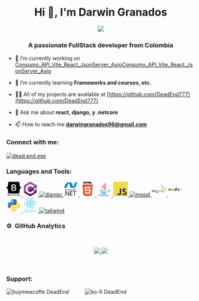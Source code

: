 <h1 align="center">Hi 👋, I'm Darwin Granados</h1>
<div align="center">
  <img src="https://i.pinimg.com/564x/e5/2c/3c/e52c3cceeb0a3e2e46bd6e352bed8681.jpg">
</div>


<h3 align="center">A passionate FullStack developer from Colombia</h3>

- 🔭 I’m currently working on [Consumo_API_Vite_React_JsonServer_AxioConsumo_API_Vite_React_JsonServer_Axio](https://github.com/DeadEnd777/Consumo_API_Vite_React_JsonServer_Axio)

- 🌱 I’m currently learning **Frameworks and courses, etc.**

- 👨‍💻 All of my projects are available at [https://github.com/DeadEnd777](https://github.com/DeadEnd777)

- 💬 Ask me about **react, django, y .netcore**

- 📫 How to reach me **darwingranados96@gmail.com**

<h3 align="left">Connect with me:</h3>
<p align="left">
<a href="https://instagram.com/dead.end.exe" target="blank"><img align="center" src="https://raw.githubusercontent.com/rahuldkjain/github-profile-readme-generator/master/src/images/icons/Social/instagram.svg" alt="dead.end.exe" height="30" width="40" /></a>
</p>

<h3 align="left">Languages and Tools:</h3>
<p align="left"> <a href="https://getbootstrap.com" target="_blank" rel="noreferrer"> <img src="https://raw.githubusercontent.com/devicons/devicon/master/icons/bootstrap/bootstrap-plain-wordmark.svg" alt="bootstrap" width="40" height="40"/> </a> <a href="https://www.w3schools.com/cs/" target="_blank" rel="noreferrer"> <img src="https://raw.githubusercontent.com/devicons/devicon/master/icons/csharp/csharp-original.svg" alt="csharp" width="40" height="40"/> </a> <a href="https://www.djangoproject.com/" target="_blank" rel="noreferrer"> <img src="https://cdn.worldvectorlogo.com/logos/django.svg" alt="django" width="40" height="40"/> </a> <a href="https://dotnet.microsoft.com/" target="_blank" rel="noreferrer"> <img src="https://raw.githubusercontent.com/devicons/devicon/master/icons/dot-net/dot-net-original-wordmark.svg" alt="dotnet" width="40" height="40"/> </a> <a href="https://www.w3.org/html/" target="_blank" rel="noreferrer"> <img src="https://raw.githubusercontent.com/devicons/devicon/master/icons/html5/html5-original-wordmark.svg" alt="html5" width="40" height="40"/> </a> <a href="https://www.java.com" target="_blank" rel="noreferrer"> <img src="https://raw.githubusercontent.com/devicons/devicon/master/icons/java/java-original.svg" alt="java" width="40" height="40"/> </a> <a href="https://developer.mozilla.org/en-US/docs/Web/JavaScript" target="_blank" rel="noreferrer"> <img src="https://raw.githubusercontent.com/devicons/devicon/master/icons/javascript/javascript-original.svg" alt="javascript" width="40" height="40"/> </a> <a href="https://www.microsoft.com/en-us/sql-server" target="_blank" rel="noreferrer"> <img src="https://www.svgrepo.com/show/303229/microsoft-sql-server-logo.svg" alt="mssql" width="40" height="40"/> </a> <a href="https://www.mysql.com/" target="_blank" rel="noreferrer"> <img src="https://raw.githubusercontent.com/devicons/devicon/master/icons/mysql/mysql-original-wordmark.svg" alt="mysql" width="40" height="40"/> </a> <a href="https://nodejs.org" target="_blank" rel="noreferrer"> <img src="https://raw.githubusercontent.com/devicons/devicon/master/icons/nodejs/nodejs-original-wordmark.svg" alt="nodejs" width="40" height="40"/> </a> <a href="https://www.python.org" target="_blank" rel="noreferrer"> <img src="https://raw.githubusercontent.com/devicons/devicon/master/icons/python/python-original.svg" alt="python" width="40" height="40"/> </a> <a href="https://reactjs.org/" target="_blank" rel="noreferrer"> <img src="https://raw.githubusercontent.com/devicons/devicon/master/icons/react/react-original-wordmark.svg" alt="react" width="40" height="40"/> </a> <a href="https://tailwindcss.com/" target="_blank" rel="noreferrer"> <img src="https://www.vectorlogo.zone/logos/tailwindcss/tailwindcss-icon.svg" alt="tailwind" width="40" height="40"/> </a> </p>

### ⚙️ &nbsp;GitHub Analytics
<br>
<p align="center">
<a href="https://github.com/DeadEnd777">
  <img height="50%" src="https://github-readme-stats-eight-theta.vercel.app/api?username=DeadEnd777&show_icons=true&theme=algolia&include_all_commits=true&count_private=true"/>
  <img height="50%" src="https://github-readme-stats-eight-theta.vercel.app/api/top-langs/?username=DeadEnd777&layout=compact&langs_count=8&theme=algolia"/>
</a>
</p>
<br>

<h3 align="left">Support:</h3>
<p><a href="https://www.buymeacoffee.com/buymeacoffe DeadEnd"> <img align="left" src="https://cdn.buymeacoffee.com/buttons/v2/default-yellow.png" height="50" width="210" alt="buymeacoffe DeadEnd" /></a><a href="https://ko-fi.com/ko-fi DeadEnd"> <img align="left" src="https://cdn.ko-fi.com/cdn/kofi3.png?v=3" height="50" width="210" alt="ko-fi DeadEnd" /></a></p><br><br>

